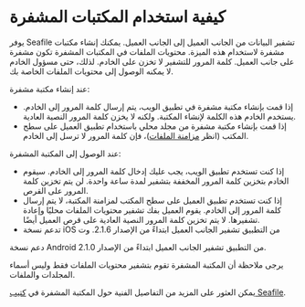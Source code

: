 # كيفية استخدام المكتبات المشفرة

يوفر Seafile تشفير البيانات من الجانب العميل إلى الجانب العميل. يمكنك إنشاء مكتبات مشفرة لاستخدام هذه الميزة. محتويات الملفات في المكتبات المشفرة تكون مشفرة على جانب العميل. كلمة المرور للتشفير لا تخزن على الخادم. لذلك، حتى مسؤول الخادم لا يمكنه الوصول إلى محتويات الملفات الخاصة بك.

عند إنشاء مكتبة مشفرة:

* إذا قمت بإنشاء مكتبة مشفرة في تطبيق الويب، يتم إرسال كلمة المرور إلى الخادم. يستخدم الخادم هذه الكلمة لإنشاء المكتبة. ولكنه لا يخزن كلمة المرور النصية العادية.
* إذا قمت بإنشاء مكتبة مشفرة من مجلد محلي باستخدام تطبيق العميل على سطح المكتب (انظر [مزامنة الملفات](../syncing_client/install_sync.md))، فإن كلمة المرور لا ترسل إلى الخادم.

عند الوصول إلى المكتبة المشفرة:

* إذا كنت تستخدم تطبيق الويب، يجب عليك إدخال كلمة المرور إلى الخادم. سيقوم الخادم بتخزين كلمة المرور المخففة بتشفير لمدة ساعة واحدة. لن يتم تخزين كلمة المرور على القرص.
* إذا كنت تستخدم تطبيق العميل على سطح المكتب لمزامنة المكتبة، لا يتم إرسال كلمة المرور إلى الخادم. يقوم العميل بفك تشفير محتويات الملفات محليًا وإعادة تشفيرها. لا يتم تخزين كلمة المرور النصية العادية على قرص العميل أيضًا.
* تدعم نسخة iOS من التطبيق تشفير الجانب العميل ابتداءً من الإصدار 2.1.6. وت

دعم نسخة Android من التطبيق تشفير الجانب العميل ابتداءً من الإصدار 2.1.0.

يرجى ملاحظة أن المكتبة المشفرة تقوم بتشفير محتويات الملفات فقط وليس أسماء المجلدات والملفات.

يمكن العثور على المزيد من التفاصيل الفنية حول المكتبة المشفرة في [كتيب Seafile](https://manual.seafile.com/security/security_features/).
